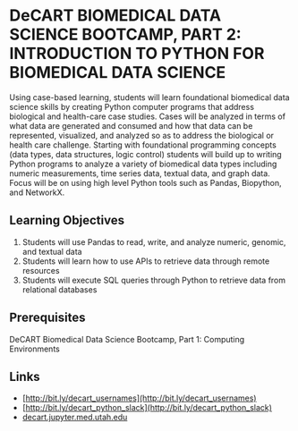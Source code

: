 # DeCART BIOMEDICAL DATA SCIENCE BOOTCAMP, PART 2: INTRODUCTION TO PYTHON FOR BIOMEDICAL DATA SCIENCE

Using case-based learning, students will learn foundational biomedical data science skills by creating Python computer programs that address biological and health-care case studies. Cases will be analyzed in terms of what data are generated and consumed and how that data can be represented, visualized, and analyzed so as to address the biological or health care challenge. Starting with foundational programming concepts (data types, data structures, logic control) students will build up to writing Python programs to analyze a variety of biomedical data types including numeric measurements, time series data, textual data, and graph data. Focus will be on using high level Python tools such as Pandas, Biopython, and NetworkX.

## Learning Objectives

1. Students will use Pandas to read, write, and analyze numeric, genomic, and textual data
1. Students will learn how to use APIs to retrieve data through remote resources
1. Students will execute SQL queries through Python to retrieve data from relational databases

## Prerequisites

DeCART Biomedical Data Science Bootcamp, Part 1: Computing Environments

## Links

* [http://bit.ly/decart_usernames](http://bit.ly/decart_usernames)
* [http://bit.ly/decart_python_slack](http://bit.ly/decart_python_slack)
* [decart.jupyter.med.utah.edu](decart.jupyter.med.utah.edu)
